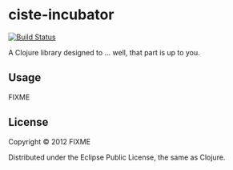 # ciste-incubator

[![Build Status](http://build.jiksnu.org/job/ciste-incubator/badge/icon)](http://build.jiksnu.org/job/ciste-incubator/)

A Clojure library designed to ... well, that part is up to you.

## Usage

FIXME

## License

Copyright © 2012 FIXME

Distributed under the Eclipse Public License, the same as Clojure.

